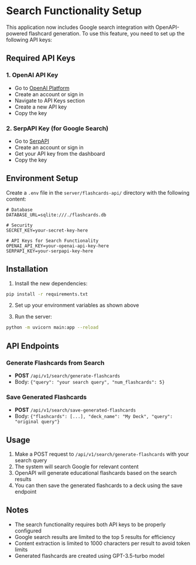 # Search Functionality Setup

This application now includes Google search integration with OpenAPI-powered flashcard generation. To use this feature, you need to set up the following API keys:

## Required API Keys

### 1. OpenAI API Key
- Go to [OpenAI Platform](https://platform.openai.com/)
- Create an account or sign in
- Navigate to API Keys section
- Create a new API key
- Copy the key

### 2. SerpAPI Key (for Google Search)
- Go to [SerpAPI](https://serpapi.com/)
- Create an account or sign in
- Get your API key from the dashboard
- Copy the key

## Environment Setup

Create a `.env` file in the `server/flashcards-api/` directory with the following content:

```env
# Database
DATABASE_URL=sqlite:///./flashcards.db

# Security
SECRET_KEY=your-secret-key-here

# API Keys for Search Functionality
OPENAI_API_KEY=your-openai-api-key-here
SERPAPI_KEY=your-serpapi-key-here
```

## Installation

1. Install the new dependencies:
```bash
pip install -r requirements.txt
```

2. Set up your environment variables as shown above

3. Run the server:
```bash
python -m uvicorn main:app --reload
```

## API Endpoints

### Generate Flashcards from Search
- **POST** `/api/v1/search/generate-flashcards`
- Body: `{"query": "your search query", "num_flashcards": 5}`

### Save Generated Flashcards
- **POST** `/api/v1/search/save-generated-flashcards`
- Body: `{"flashcards": [...], "deck_name": "My Deck", "query": "original query"}`

## Usage

1. Make a POST request to `/api/v1/search/generate-flashcards` with your search query
2. The system will search Google for relevant content
3. OpenAPI will generate educational flashcards based on the search results
4. You can then save the generated flashcards to a deck using the save endpoint

## Notes

- The search functionality requires both API keys to be properly configured
- Google search results are limited to the top 5 results for efficiency
- Content extraction is limited to 1000 characters per result to avoid token limits
- Generated flashcards are created using GPT-3.5-turbo model 